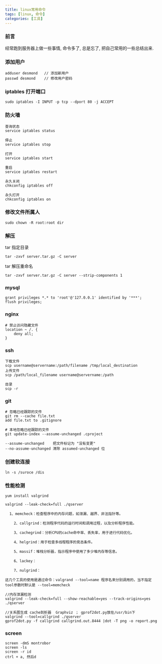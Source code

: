 ```yaml
---
title: linux常用命令
tags: [linux, 命令]
categories: [工具]
---
```


### 前言
经常跑到服务器上做一些事情, 命令多了, 总是忘了, 把自己常用的一些总结出来.
<!--more-->
### 添加用户
```
adduser desmond   // 添加新用户
passwd desmond    // 修改用户密码
```

### iptables 打开端口
```
sudo iptables -I INPUT -p tcp --dport 80 -j ACCEPT
```

### 防火墙
```
查询状态
service iptables status

停止
service iptables stop

打开
service iptables start

重启
service iptables restart

永久关闭
chkconfig iptables off

永久打开
chkconfig iptables on
```

### 修改文件所属人
```
sudo chown -R root:root dir
```
### 解压
tar 指定目录

```
tar -zxvf server.tar.gz -C server
```

tar 解压重命名

```
tar -zxvf server.tar.gz -C server --strip-components 1
```

### mysql
```
grant privileges *.* to 'root'@'127.0.0.1' identified by '***';
flush privileges;
```

### nginx
```
# 禁止访问隐藏文件
location ~ /. {
	deny all;
}
```

### ssh
```
下载文件
scp username@servername:/path/filename /tmp/local_destination
上传文件
scp /path/local_filename username@servername:/path  

目录
scp -r
```

### git
```
# 忽略已经跟踪的文件
git rm --cache file.txt
add file.txt to .gitignore
```

```
# 本地忽略已经跟踪的文件
git update-index --assume-unchanged .cproject

--assume-unchanged    把文件标记为 "没有变更"
--no-assume-unchanged 清除 assumed-unchanged 位

```

###  创建软连接
```
ln -s /suroce /dis
```

### 性能检测
```
yum install valgrind

valgrind --leak-check=full ./qserver

  1、memcheck：检查程序中的内存问题，如泄漏、越界、非法指针等。

    2、callgrind：检测程序代码的运行时间和调用过程，以及分析程序性能。

    3、cachegrind：分析CPU的cache命中率、丢失率，用于进行代码优化。

    4、helgrind：用于检查多线程程序的竞态条件。

    5、massif：堆栈分析器，指示程序中使用了多少堆内存等信息。

    6、lackey：

    7、nulgrind：

这几个工具的使用是通过命令：valgrand --tool=name 程序名来分别调用的，当不指定tool参数时默认是 --tool=memcheck

//内存泄漏检测
valgrind --leak-check=full --show-reachable=yes --track-origins=yes ./qserver

//关系图生成 cache剖析器  Graphviz ； gprof2dot.py放在/usr/bin下
valgrind --tool=callgrind ./qserver
gprof2dot.py -f callgrind callgrind.out.8444 |dot -T png -o report.png
```

### screen
```
screen -dmS montrobor
screen -ls
screen -r id
ctrl + a, 然后d
```
